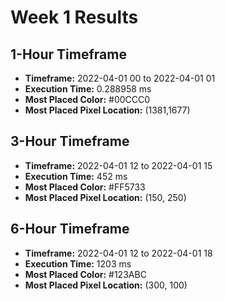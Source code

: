 # Week 1 Results
## 1-Hour Timeframe
- **Timeframe:** 2022-04-01 00 to 2022-04-01 01
- **Execution Time:** 0.288958 ms
- **Most Placed Color:** #00CCC0
- **Most Placed Pixel Location:** (1381,1677)
## 3-Hour Timeframe
- **Timeframe:** 2022-04-01 12 to 2022-04-01 15
- **Execution Time:** 452 ms
- **Most Placed Color:** #FF5733
- **Most Placed Pixel Location:** (150, 250)
## 6-Hour Timeframe
- **Timeframe:** 2022-04-01 12 to 2022-04-01 18
- **Execution Time:** 1203 ms
- **Most Placed Color:** #123ABC
- **Most Placed Pixel Location:** (300, 100)